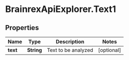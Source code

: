 # BrainrexApiExplorer.Text1

## Properties
Name | Type | Description | Notes
------------ | ------------- | ------------- | -------------
**text** | **String** | Text to be analyzed | [optional] 


